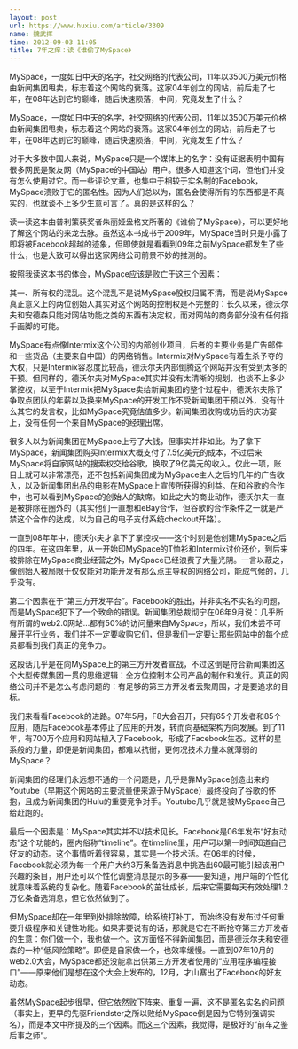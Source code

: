 ```yaml
---
layout: post
url: https://www.huxiu.com/article/3309
name: 魏武挥
time: 2012-09-03 11:05
title: 7年之痒：读《谁偷了MySpace》
---
```

MySpace，一度如日中天的名字，社交网络的代表公司，11年以3500万美元价格由新闻集团甩卖，标志着这个网站的衰落。这家04年创立的网站，前后走了七年，在08年达到它的巅峰，随后快速陨落，中间，究竟发生了什么？

MySpace，一度如日中天的名字，社交网络的代表公司，11年以3500万美元价格由新闻集团甩卖，标志着这个网站的衰落。这家04年创立的网站，前后走了七年，在08年达到它的巅峰，随后快速陨落，中间，究竟发生了什么？

对于大多数中国人来说，MySpace只是一个媒体上的名字：没有证据表明中国有很多网民是聚友网（MySpace的中国站）用户。很多人知道这个词，但他们并没有怎么使用过它。而一些评论文章，也集中于相较于实名制的Facebook，MySpace溃败于它的匿名性。因为人们总以为，匿名会使得所有的东西都是不真实的，也就谈不上多少生意可言了。真的是这样的么？

读一读这本由普利策获奖者朱丽娅盎格文所著的《谁偷了MySpace》，可以更好地了解这个网站的来龙去脉。虽然这本书成书于2009年，MySpace当时只是小露了即将被Facebook超越的迹象，但即使就是看看到09年之前MySpace都发生了些什么，也是大致可以得出这家网络公司前景不妙的推测的。

按照我读这本书的体会，MySpace应该是败亡于这三个因素：

其一、所有权的混乱。这个混乱不是说MySpace股权归属不清，而是说MySapce真正意义上的两位创始人其实对这个网站的控制权是不完整的：长久以来，德沃尔夫和安德森只能对网站功能之类的东西有决定权，而对网站的商务部分没有任何指手画脚的可能。

MySpace有点像Intermix这个公司的内部创业项目，后者的主要业务是广告邮件和一些货品（主要来自中国）的网络销售。Intermix对MySpace有着生杀予夺的大权，只是Intermix容忍度比较高，德沃尔夫内部倒腾这个网站并没有受到太多的干预。但同样的，德沃尔夫对MySpace其实并没有太清晰的规划，也谈不上多少掌控权，以至于Intermix把MySpace卖给新闻集团的整个过程中，德沃尔夫除了争取点团队的年薪以及换来MySpace的开发工作不受新闻集团干预以外，没有什么其它的发言权，比如MySpace究竟估值多少。新闻集团收购成功后的庆功宴上，没有任何一个来自MySpace的经理出席。

很多人以为新闻集团在MySpace上亏了大钱，但事实并非如此。为了拿下MySpace，新闻集团购买Intermix大概支付了7.5亿美元的成本，不过后来MySpace将自家网站的搜索权交给谷歌，换取了9亿美元的收入。仅此一项，账目上就可以非常漂亮，还不包括新闻集团成为MySpace主人之后的几年的广告收入，以及新闻集团出品的电影在MySpace上宣传所获得的利益。在和谷歌的合作中，也可以看到MySpace的创始人的缺席。如此之大的商业动作，德沃尔夫一直是被排除在圈外的（其实他们一直想和eBay合作，但谷歌的合作条件之一就是严禁这个合作的达成，以为自己的电子支付系统checkout开路）。

一直到08年年中，德沃尔夫才拿下了掌控权——这个时刻是他创建MySpace之后的四年。在这四年里，从一开始印MySpace的T恤衫和Intermix讨价还价，到后来被排除在MySpace商业经营之外，MySpace已经浪费了大量光阴。一言以蔽之，像创始人被局限于仅仅能对功能开发有那么点主导权的网络公司，能成气候的，几乎没有。

第二个因素在于“第三方开发平台”。Facebook的胜出，并非实名不实名的问题，而是MySpace犯下了一个致命的错误。新闻集团总裁彻宁在06年9月说：几乎所有所谓的web2.0网站…都有50%的访问量来自MySpace，所以，我们未尝不可展开平行业务，我们并不一定要收购它们，但是我们一定要让那些网站中的每个成员都看到我们真正的竞争力。

这段话几乎是在向MySpace上的第三方开发者宣战，不过这倒是符合新闻集团这个大型传媒集团一贯的思维逻辑：全方位控制本公司产品的制作和发行。真正的网络公司并不是怎么考虑问题的：有足够的第三方开发者云聚周围，才是要追求的目标。

我们来看看Facebook的进路。07年5月，F8大会召开，只有65个开发者和85个应用，随后Facebook基本停止了应用的开发，转而向基础架构方向发展。到了11年，有700万个应用和网站植入了Facebook，形成了Facebook生态。这样的星系般的力量，即便是新闻集团，都难以抗衡，更何况技术力量本就薄弱的MySpace？

新闻集团的经理们永远想不通的一个问题是，几乎是靠MySpace创造出来的Youtube（早期这个网站的主要流量便来源于MySpace）最终投向了谷歌的怀抱，且成为新闻集团的Hulu的重要竞争对手。Youtube几乎就是被MySpace自己给赶跑的。

最后一个因素是：MySpace其实并不以技术见长。Facebook是06年发布“好友动态”这个功能的，圈内俗称“timeline”。在timeline里，用户可以第一时间知道自己好友的动态。这个事情听着很容易，其实是一个技术活。在06年的时候，Facebook就必须为每一个用户大约3万条备选消息中挑选出60最可能引起该用户兴趣的条目，用户还可以个性化调整消息提示的多寡——要知道，用户端的个性化就意味着系统的复杂化。随着Facebook的茁壮成长，后来它需要每天有效处理1.2万亿条备选消息，但它依然做到了。

但MySpace却在一年里到处排除故障，给系统打补丁，而始终没有发布过任何重要升级程序和关键性功能。如果非要说有的话，那就是它在不断抢夺第三方开发者的生意：你们做一个，我也做一个。这方面怪不得新闻集团，而是德沃尔夫和安德森的一种“低风险策略”。即便是自家做一个，也效率缓慢。一直到07年10月的web2.0大会，MySpace都还没能拿出供第三方开发者使用的“应用程序编程接口”——原来他们是想在这个大会上发布的，12月，才山寨出了Facebook的好友动态。

虽然MySpace起步很早，但它依然败下阵来。重复一遍，这不是匿名实名的问题（事实上，更早的先驱Friendster之所以败给MySpace倒是因为它特别强调实名），而是本文中所提及的三个因素。而这三个因素，我觉得，是极好的“前车之鉴后事之师”。


